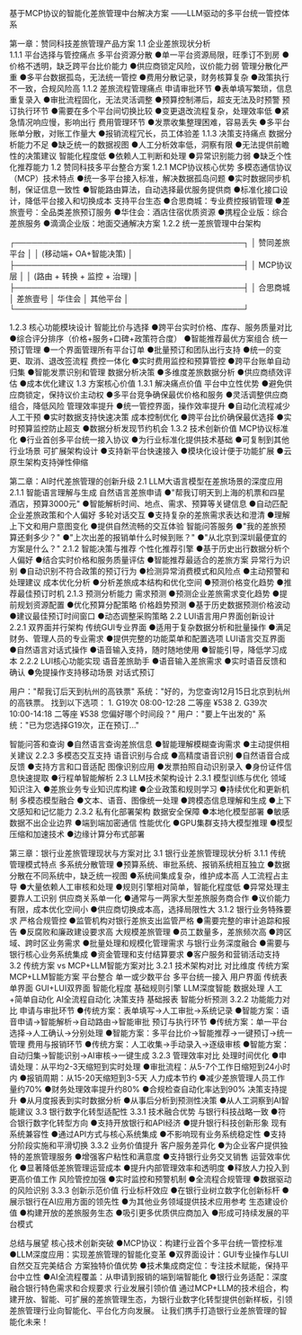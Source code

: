  基于MCP协议的智能化差旅管理中台解决方案
——LLM驱动的多平台统一管控体系

第一章：赞同科技差旅管理产品方案
1.1 企业差旅现状分析	
1.1.1 平台选择与管控痛点
多平台资源分散
●单一平台资源局限，旺季订不到房
●价格不透明，缺乏跨平台比价能力
●供应商锁定风险，议价能力弱
管理分散化严重
●多平台数据孤岛，无法统一管控
●费用分散记录，财务核算复杂
●政策执行不一致，合规风险高
1.1.2 差旅流程管理痛点
申请审批环节
●表单填写繁琐，信息重复录入
●审批流程固化，无法灵活调整
●预算控制滞后，超支无法及时预警
预订执行环节
●需要在多个平台间切换比较
●变更退改流程复杂，处理效率低
●紧急情况响应慢，影响出行
费用管理环节
●发票收集整理困难，容易丢失
●多平台账单分散，对账工作量大
●报销流程冗长，员工体验差
1.1.3 决策支持痛点
数据分析能力不足
●缺乏统一的数据视图
●人工分析效率低，洞察有限
●无法提供前瞻性的决策建议
智能化程度低
●依赖人工判断和处理
●异常识别能力弱
●缺乏个性化推荐能力
1.2 赞同科技多平台整合方案
1.2.1 MCP协议核心优势
多模态通信协议（MCP）技术特点
●统一多平台接入标准，解决数据孤岛问题
●实时数据同步机制，保证信息一致性
●智能路由算法，自动选择最优服务提供商
●标准化接口设计，降低平台接入和切换成本
支持平台生态
●合思商城：专业费控报销管理
●差旅壹号：全品类差旅预订服务
●华住会：酒店住宿优质资源
●携程企业版：综合差旅服务
●滴滴企业版：地面交通解决方案
1.2.2 统一差旅管理中台架构

┌─────────────────────────────────────────┐
│                 赞同差旅平台              │
│         (移动端+ OA+智能决策)              │
├─────────────────────────────────────────┤
│              MCP协议层                   │
│       (路由 + 转换 + 监控 + 治理)         │
├─────────────────────────────────────────┤
│  合思商城  │ 差旅壹号 │ 华住会 │ 其他平台 │
└─────────────────────────────────────────┘


1.2.3 核心功能模块设计
智能比价与选择
●跨平台实时价格、库存、服务质量对比
●综合评分排序（价格+服务+口碑+政策符合度）
●智能推荐最优方案组合
统一预订管理
●一个界面管理所有平台订单
●批量预订和团队出行支持
●统一的变更、取消、退改签流程
费控一体化
●实时费用监控和预算管控
●跨平台账单自动归集
●智能发票识别和管理
数据分析决策
●多维度差旅数据分析
●供应商绩效评估
●成本优化建议
1.3 方案核心价值
1.3.1 解决痛点价值
平台中立性优势
●避免供应商锁定，保持议价主动权
●多平台竞争确保最优价格和服务
●灵活调整供应商组合，降低风险
管理效率提升
●统一管控界面，操作效率提升
●自动化流程减少人工干预
●实时数据支持快速决策
成本控制优化
●跨平台比价确保最优选择
●实时预算监控防止超支
●数据分析发现节约机会
1.3.2 技术创新价值
MCP协议标准化
●行业首创多平台统一接入协议
●为行业标准化提供技术基础
●可复制到其他行业场景
可扩展架构设计
●支持新平台快速接入
●模块化设计便于功能扩展
●云原生架构支持弹性伸缩

第二章：AI时代差旅管理的创新升级
2.1 LLM大语言模型在差旅场景的深度应用
2.1.1 智能语言理解与生成
自然语言差旅申请
●"帮我订明天到上海的机票和四星酒店，预算3000元"
●智能解析时间、地点、需求、预算等关键信息
●自动匹配企业差旅政策和个人偏好
多轮对话交互
●支持复杂的差旅需求表达和澄清
●理解上下文和用户意图变化
●提供自然流畅的交互体验
智能问答服务
●"我的差旅预算还剩多少？"
●"上次出差的报销单什么时候到账？"
●"从北京到深圳最便宜的方案是什么？"
2.1.2 智能决策与推荐
个性化推荐引擎
●基于历史出行数据分析个人偏好
●结合实时价格和服务质量评估
●智能推荐最适合的差旅方案
异常行为识别
●自动识别不符合政策的预订行为
●检测异常消费模式和风险点
●主动预警和处理建议
成本优化分析
●分析差旅成本结构和优化空间
●预测价格变化趋势
●推荐最佳预订时机
2.1.3 预测分析能力
需求预测
●预测企业差旅需求变化趋势
●提前规划资源配置
●优化预算分配策略
价格趋势预测
●基于历史数据预测价格波动
●建议最佳预订时间窗口
●动态调整采购策略
2.2 LUI语言用户界面创新设计
2.2.1 双界面并行架构
传统GUI专业界面
●适用于复杂数据分析和批量操作
●满足财务、管理人员的专业需求
●提供完整的功能菜单和配置选项
LUI语言交互界面
●自然语言对话式操作
●语音输入支持，随时随地使用
●智能引导，降低学习成本
2.2.2 LUI核心功能实现
语音差旅助手
●语音输入差旅需求
●实时语音反馈和确认
●免提操作支持移动场景
对话式预订

用户："帮我订后天到杭州的高铁票"
系统："好的，为您查询12月15日北京到杭州的高铁票。
      找到以下选项：
      1. G19次 08:00-12:28 二等座 ¥538
      2. G39次 10:00-14:18 二等座 ¥538
      您偏好哪个时间段？"
用户："要上午出发的"
系统："已为您选择G19次，正在预订..."


智能问答和查询
●自然语言查询差旅信息
●智能理解模糊查询需求
●主动提供相关建议
2.2.3 多模态交互支持
语音识别与合成
●高精度语音识别
●自然语音合成反馈
●支持方言和口音适配
图像识别应用
●发票拍照自动识别录入
●身份证件信息快速提取
●行程单智能解析
2.3 LLM技术架构设计
2.3.1 模型训练与优化
领域知识注入
●差旅业务专业知识库构建
●企业政策和规则学习
●持续优化和更新机制
多模态模型融合
●文本、语音、图像统一处理
●跨模态信息理解和生成
●上下文感知和记忆能力
2.3.2 私有化部署架构
数据安全保障
●本地化模型部署
●敏感数据不出企业边界
●端到端加密通信
性能优化
●GPU集群支持大模型推理
●模型压缩和加速技术
●边缘计算分布式部署

第三章：银行业差旅管理现状与方案对比
3.1 银行业差旅管理现状分析
3.1.1 传统管理模式特点
多系统分散管理
●预算系统、审批系统、报销系统相互独立
●数据分散在不同系统中，缺乏统一视图
●系统间集成复杂，维护成本高
人工流程占主导
●大量依赖人工审核和处理
●规则引擎相对简单，智能化程度低
●异常处理主要靠人工识别
供应商关系单一化
●通常与一两家大型差旅服务商合作
●议价能力有限，成本优化空间小
●供应商切换成本高，选择局限性大
3.1.2 银行业务特殊要求
严格合规管控
●监管机构对银行差旅支出监管严格
●需要完整的审计追踪和报告
●反腐败和廉政建设要求高
大规模差旅管理
●员工数量多，差旅频次高
●跨区域、跨时区业务需求
●批量处理和规模化管理需求
与银行业务深度融合
●需要与银行核心业务系统集成
●资金管理和支付结算要求
●客户服务和营销活动支持
3.2 传统方案 vs MCP+LLM智能方案对比
3.2.1 技术架构对比
对比维度	传统方案	MCP+LLM智能方案
平台整合	单一或少数平台	多平台统一接入
用户界面	传统表单界面	GUI+LUI双界面
智能化程度	基础规则引擎	LLM深度智能
数据处理	人工+简单自动化	AI全流程自动化
决策支持	基础报表	智能分析预测
3.2.2 功能能力对比
申请与审批环节
●传统方案：表单填写→人工审批→系统记录
●智能方案：语音申请→智能解析→自动路由→智能审批
预订与执行环节
●传统方案：单一平台选择→人工确认→分别处理
●智能方案：多平台比价→智能推荐→一键预订→统一管理
费用与报销环节
●传统方案：人工收集→手动录入→逐级审核
●智能方案：自动归集→智能识别→AI审核→一键生成
3.2.3 管理效率对比
处理时间优化
●申请处理：从平均2-3天缩短到实时处理
●审批流程：从5-7个工作日缩短到24小时内
●报销周期：从15-20天缩短到3-5天
人力成本节约
●减少差旅管理人员工作量约70%
●财务处理效率提升约80%
●合规检查自动化率达到90%
决策支持提升
●从月度报表到实时数据分析
●从事后分析到预测性决策
●从人工洞察到AI智能建议
3.3 银行数字化转型适配性
3.3.1 技术融合优势
与银行科技战略一致
●符合银行数字化转型方向
●支持开放银行和API经济
●提升银行科技创新形象
现有系统兼容性
●通过API方式与核心系统集成
●不影响现有业务系统稳定性
●支持分阶段实施和平滑切换
3.3.2 业务价值提升
客户服务差异化
●为企业客户提供独特的差旅管理服务
●增强客户粘性和满意度
●支持银行业务交叉销售
运营效率优化
●显著降低差旅管理运营成本
●提升内部管理效率和透明度
●释放人力投入到更高价值工作
风险管控加强
●实时监控和预警机制
●全流程合规管理
●数据驱动的风险识别
3.3.3 创新示范价值
行业标杆效应
●在银行业树立数字化创新标杆
●展示银行在AI应用方面的领先性
●为其他业务领域提供技术应用参考
生态建设价值
●构建开放的差旅服务生态
●吸引更多优质供应商加入
●形成可持续发展的平台模式

总结与展望
核心技术创新突破
●MCP协议：构建行业首个多平台统一管控标准
●LLM深度应用：实现差旅管理的智能化变革
●双界面设计：GUI专业操作与LUI自然交互完美结合
方案独特价值优势
●技术集成商定位：专注技术赋能，保持平台中立性
●AI全流程覆盖：从申请到报销的端到端智能化
●银行业务适配：深度融合银行特色需求和合规要求
行业发展引领价值
通过MCP+LLM的技术组合，构建开放、智能、可扩展的差旅管理生态，为银行业数字化转型提供创新样板，引领差旅管理行业向智能化、平台化方向发展。
让我们携手打造银行业差旅管理的智能化未来！

